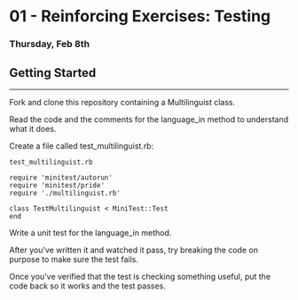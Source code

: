 # 01 - Reinforcing Exercises: Testing
### Thursday, Feb 8th

## Getting Started
___
Fork and clone this repository containing a Multilinguist class.

Read the code and the comments for the language_in method to understand what it does.

Create a file called test_multilinguist.rb:
```
test_multilinguist.rb

require 'minitest/autorun'
require 'minitest/pride'
require './multilinguist.rb'

class TestMultilinguist < MiniTest::Test
end
```
Write a unit test for the language_in method.

After you've written it and watched it pass, try breaking the code on purpose to make sure the test fails.

Once you've verified that the test is checking something useful, put the code back so it works and the test passes.
